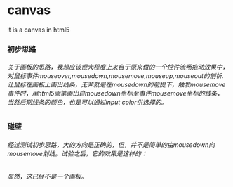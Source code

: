 # canvas
it is a canvas in html5

### 初步思路
###### 关于画板的思路，我想应该很大程度上来自于原来做的一个控件流畅拖动效果中，对鼠标事件mouseover,mousedown,mousemove,mouseup,mouseout的剖析.让鼠标在画板上画出线条，无非就是在mousedown的前提下，触发mousemove事件时，用html5画笔画出自mousedown坐标至事件mousemove坐标的线条，当然后期线条的颜色，也是可以通过input color供选择的。

### 碰壁
###### 经过测试初步思路，大的方向是正确的，但，并不是简单的由mousedown向mousemove划线。试验之后，它的效果是这样的：

###### 显然，这已经不是一个画板。

